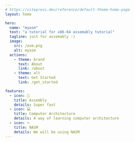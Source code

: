 ```yaml
---
# https://vitepress.dev/reference/default-theme-home-page
layout: home

hero:
  name: "myasm"
  text: "a tutorial for x86-64 assemably tutorial"
  tagline: just for assemably :)
  image: 
    src: /asm.png
    alt: myasm
  actions:
    - theme: brand
      text: About
      link: /about
    - theme: alt
      text: Get Started
      link: /get_started

features:
  - icon: 🌟
    title: Assembly
    details: Super fast
  - icon: 💻
    title: Computer Architecture
    details: A way of learning computer architecture
  - icon: ⌨️
    title: NASM
    details: We will be using NASM
---
```


